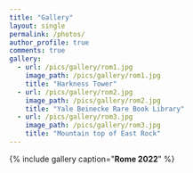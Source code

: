 ```yaml
---
title: "Gallery"
layout: single
permalink: /photos/
author_profile: true
comments: true
gallery:
  - url: /pics/gallery/rom1.jpg
    image_path: /pics/gallery/rom1.jpg
    title: "Harkness Tower"
  - url: /pics/gallery/rom2.jpg
    image_path: /pics/gallery/rom2.jpg
    title: "Yale Beinecke Rare Book Library"
  - url: /pics/gallery/rom3.jpg
    image_path: /pics/gallery/rom3.jpg
    title: "Mountain top of East Rock"
---
```




{% include gallery caption="**Rome 2022**" %}
